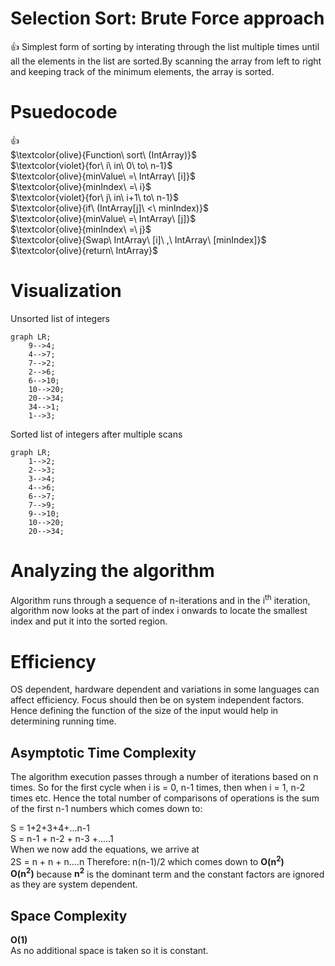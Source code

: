 # Selection Sort: Brute Force approach
:+1: Simplest form of sorting by interating through the list multiple times until all the elements in the list are sorted.By scanning the array from left to right and keeping track of the minimum elements, the array is sorted.

# Psuedocode

:+1: <br />
 $\textcolor{olive}{Function\ sort\ (IntArray)}$ <br />
 $\textcolor{violet}{for\ i\ in\ 0\ to\ n-1}$ <br />
 $\textcolor{olive}{minValue\ =\ IntArray\ [i]}$ <br />
 $\textcolor{olive}{minIndex\ =\ i}$ <br />
 $\textcolor{violet}{for\ j\ in\ i+1\ to\ n-1}$ <br />
 $\textcolor{olive}{if\ (IntArray[j]\ <\ minIndex)}$ <br />
 $\textcolor{olive}{minValue\ =\ IntArray\ [j]}$ <br />
 $\textcolor{olive}{minIndex\ =\ j}$ <br />
 $\textcolor{olive}{Swap\ IntArray\ [i]\ ,\ IntArray\ [minIndex]}$ <br />
 $\textcolor{olive}{return\ IntArray}$ <br />
 
 # Visualization
 
 
Unsorted list of integers

```mermaid
graph LR;
    9-->4;
    4-->7;
    7-->2;
    2-->6;
    6-->10;
    10-->20;
    20-->34;
    34-->1;
    1-->3;
```

Sorted list of integers after multiple scans

```mermaid
graph LR;
    1-->2;
    2-->3;
    3-->4;
    4-->6;
    6-->7;
    7-->9;
    9-->10;
    10-->20;
    20-->34;
```


# Analyzing the algorithm
Algorithm runs through a sequence of n-iterations and in the i<sup>th</sup> iteration, algorithm now looks at the part of index i onwards to locate the smallest index and put it into the sorted region.
# Efficiency
OS dependent, hardware dependent and variations in some languages can affect efficiency. Focus should  then be on system independent factors. Hence defining the function of the size of the input would help in determining running time.
## Asymptotic Time Complexity
The algorithm execution passes through a number of iterations based on n times. So for the first cycle when i is = 0, n-1 times, then when i = 1, n-2 times etc. Hence the total number of comparisons of operations is the sum of the first n-1 numbers which comes down to:

S = 1+2+3+4+...n-1<br />
S = n-1 + n-2 + n-3 +.....1<br />
When we now add the equations, we arrive at<br />
2S = n + n + n....n
Therefore: n(n-1)/2 which comes down to **O(n<sup>2</sup>)** <br />
**O(n<sup>2</sup>)** because **n<sup>2</sup>**  is the dominant term and the constant factors are ignored as they are system dependent.



## Space Complexity
**O(1)** <br />
As no additional space is taken so it is constant.

